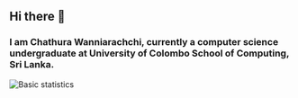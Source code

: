 ## Hi there 👋
### I am Chathura Wanniarachchi, currently a computer science undergraduate at University of Colombo School of Computing, Sri Lanka.

![Basic statistics](https://github-readme-stats.vercel.app/api?username=wachathuraj&show_icons=true&theme=dracula)

<!-- ![Top Langs](https://github-readme-stats.vercel.app/api/top-langs/?username=wachathuraj&layout=compact) -->
